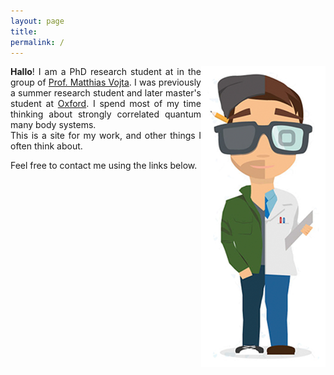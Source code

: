 ```yaml
---
layout: page
title: 
permalink: /
---
```


<div align="justify">
<img style="float: right; border:10px solid white" src="/images/modern-marketing-post.png">
<b> Hallo</b>!
I am a PhD research student at in the group of <a href = "https://tu-dresden.de/mn/physik/itp/tfp">Prof. Matthias Vojta</a>.
        I was previously a summer research student and later master's student at <a href = "https://www.physics.ox.ac.uk/research/group/condensed-matter-theory">
          Oxford</a>. I spend most of my time thinking about strongly correlated quantum many body systems. 
          <br>This is a site for my work, and other things I often think about.
<p></p>
<p></p>
Feel free to contact me using the links below.





